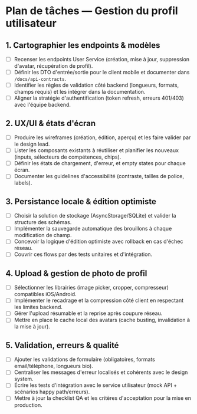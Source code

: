 # Plan de tâches — Gestion du profil utilisateur

## 1. Cartographier les endpoints & modèles
- [ ] Recenser les endpoints User Service (création, mise à jour, suppression d'avatar, récupération de profil).
- [ ] Définir les DTO d'entrée/sortie pour le client mobile et documenter dans `/docs/api-contracts`.
- [ ] Identifier les règles de validation côté backend (longueurs, formats, champs requis) et les intégrer dans la documentation.
- [ ] Aligner la stratégie d'authentification (token refresh, erreurs 401/403) avec l'équipe backend.

## 2. UX/UI & états d'écran
- [ ] Produire les wireframes (création, édition, aperçu) et les faire valider par le design lead.
- [ ] Lister les composants existants à réutiliser et planifier les nouveaux (inputs, sélecteurs de compétences, chips).
- [ ] Définir les états de chargement, d'erreur, et empty states pour chaque écran.
- [ ] Documenter les guidelines d'accessibilité (contraste, tailles de police, labels).

## 3. Persistance locale & édition optimiste
- [ ] Choisir la solution de stockage (AsyncStorage/SQLite) et valider la structure des schémas.
- [ ] Implémenter la sauvegarde automatique des brouillons à chaque modification de champ.
- [ ] Concevoir la logique d'édition optimiste avec rollback en cas d'échec réseau.
- [ ] Couvrir ces flows par des tests unitaires et d'intégration.

## 4. Upload & gestion de photo de profil
- [ ] Sélectionner les librairies (image picker, cropper, compresseur) compatibles iOS/Android.
- [ ] Implémenter le recadrage et la compression côté client en respectant les limites backend.
- [ ] Gérer l'upload résumable et la reprise après coupure réseau.
- [ ] Mettre en place le cache local des avatars (cache busting, invalidation à la mise à jour).

## 5. Validation, erreurs & qualité
- [ ] Ajouter les validations de formulaire (obligatoires, formats email/téléphone, longueurs bio).
- [ ] Centraliser les messages d'erreur localisés et cohérents avec le design system.
- [ ] Écrire les tests d'intégration avec le service utilisateur (mock API + scénarios happy path/erreurs).
- [ ] Mettre à jour la checklist QA et les critères d'acceptation pour la mise en production.
